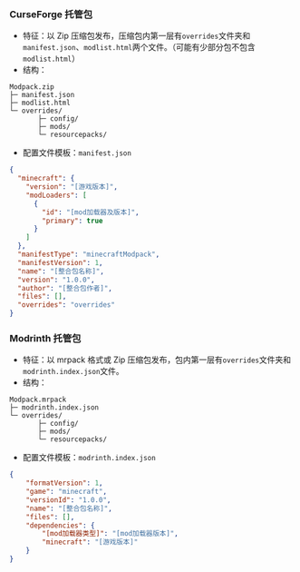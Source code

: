 ### CurseForge 托管包
- 特征：以 Zip 压缩包发布，压缩包内第一层有`overrides`文件夹和`manifest.json`、`modlist.html`两个文件。（可能有少部分包不包含`modlist.html`）  
- 结构：
```
Modpack.zip
├─ manifest.json
├─ modlist.html
└─ overrides/
       ├─ config/
       ├─ mods/
       └─ resourcepacks/
```
- 配置文件模板：`manifest.json`
```json
{
  "minecraft": {
    "version": "[游戏版本]",
    "modLoaders": [
      {
        "id": "[mod加载器及版本]",
        "primary": true
      }
    ]
  },
  "manifestType": "minecraftModpack",
  "manifestVersion": 1,
  "name": "[整合包名称]",
  "version": "1.0.0",
  "author": "[整合包作者]",
  "files": [],
  "overrides": "overrides"
}
```
### Modrinth 托管包
- 特征：以 mrpack 格式或 Zip 压缩包发布，包内第一层有`overrides`文件夹和`modrinth.index.json`文件。
- 结构：
```
Modpack.mrpack
├─ modrinth.index.json
└─ overrides/
       ├─ config/
       ├─ mods/
       └─ resourcepacks/
```
- 配置文件模板：`modrinth.index.json`
```json
{
    "formatVersion": 1,
    "game": "minecraft",
    "versionId": "1.0.0",
    "name": "[整合包名称]",
    "files": [],
    "dependencies": {
        "[mod加载器类型]": "[mod加载器版本]",
        "minecraft": "[游戏版本]"
    }
}
```
